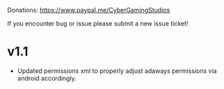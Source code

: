Donations:
https://www.paypal.me/CyberGamingStudios

If you encounter bug or issue please submit a new issue ticket!

# v1.1
- Updated permissions xml to properly adjust adaways permissions via android accordingly.